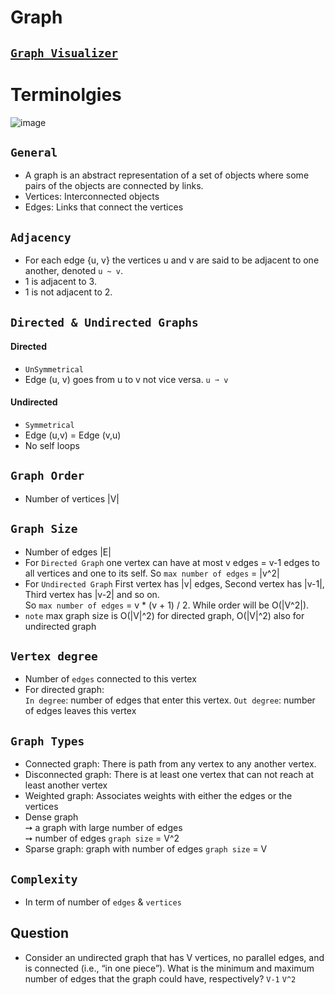 # Graph
## [`Graph Visualizer`](https://csacademy.com/app/graph_editor/)
# Terminolgies
![image](https://user-images.githubusercontent.com/99830416/230741172-cd39c380-5637-44d2-999d-ba3cd847cfac.png)

## `General`
- A graph is an abstract representation of a set of objects where some pairs of the objects are connected by links. 
- Vertices: Interconnected objects 
- Edges: Links that connect the vertices  

## `Adjacency` 
- For each edge {u, v} the vertices u and v are said to be adjacent to one another, denoted `u ~ v`.
- 1 is adjacent to 3.
- 1 is not adjacent to 2.

## `Directed & Undirected Graphs`
#### Directed
- `UnSymmetrical`
- Edge (u, v) goes from u to v not vice versa. `u ➙ v`
#### Undirected
- `Symmetrical`
- Edge (u,v) = Edge (v,u) <br>
- No self loops <br>

## `Graph Order`
- Number of vertices |V|

## `Graph Size` 
- Number of edges |E| 
- For `Directed Graph` one vertex can have at most v edges = v-1 edges to all vertices and one to its self. So `max number of edges` = |v^2|
- For `Undirected Graph` First vertex has |v| edges, Second vertex has |v-1|, Third vertex has |v-2| and so on. <br> So `max number of edges` = v * (v + 1) / 2. While order will be O(|V^2|).
- `note` max graph size is O(|V|^2) for directed graph, O(|V|^2) also for undirected graph 
  
## `Vertex degree`
- Number of `edges` connected to this vertex
- For directed graph: <br>
  `In degree`: number of edges that enter this vertex.
  `Out degree`: number of edges leaves this vertex
  
## `Graph Types` 
- Connected graph: There is path from any vertex to any another vertex.
- Disconnected graph: There is at least one vertex that can not reach at least another vertex
- Weighted graph: Associates weights with either the edges or the vertices
- Dense graph <br> 
  ➙ a graph with large number of edges <br>
  ➙ number of edges `graph size` = V^2 <br>
- Sparse graph: graph with number of edges `graph size` = V 

## `Complexity`
- In term of number of `edges` & `vertices`

## Question
- Consider an undirected graph that has V vertices, no parallel edges, and is connected (i.e., “in one piece”). What is the minimum and maximum number of edges that the graph could have, respectively? `V-1` `V^2`


